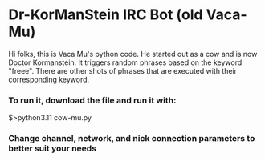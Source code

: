 <h1>Dr-KorManStein IRC Bot (old Vaca-Mu)</h1>
<p>Hi folks, this is Vaca Mu's python code. He started out as a cow and is now Doctor Kormanstein. 
It triggers random phrases based on the keyword "freee". There are other shots of phrases that are executed with their corresponding keyword.</p>
<h3>To run it, download the file and run it with:</h3>
<p>$>python3.11 cow-mu.py</p>
<h3>Change channel, network, and nick connection parameters to better suit your needs</h3>
